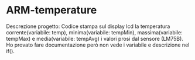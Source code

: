 # ARM-temperature
Descrezione progetto:
Codice stampa sul display lcd la temperatura corrente(variabile: temp), minima(variabile: tempMin), massima(variabile: tempMax) e media(variabile: tempAvg) i valori prosi dal sensore (LM75B).
Ho provato fare documentazione però non vede i variabile e descrizione nel if().
